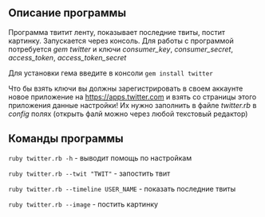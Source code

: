 ## Описание программы

Программа твитит ленту, показывает последние твиты, постит картинку.
Запускается через консоль.
Для работы с программой потребуется *gem twitter* и ключи *consumer_key*, *consumer_secret*, *access_token*, *access_token_secret*

Для установки гема введите в консоли `gem install twitter`

Что бы взять ключи вы должны зарегистрировать в своем аккаунте новое приложение на https://apps.twitter.com
и взять со страницы этого приложения данные настройки!
Их нужно заполнить в файле *twitter.rb* в *config* полях (открыть фалй можно через любой текстовый редактор)

## Команды программы

`ruby twitter.rb -h` - выводит помощь по настройкам

`ruby twitter.rb --twit "TWIT"` - запостить твит

`ruby twitter.rb --timeline USER_NAME` - показать последние твиты

`ruby twitter.rb --image` - постить картинку
